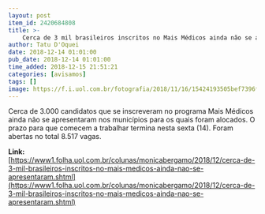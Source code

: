```yaml
---
layout: post
item_id: 2420684808
title: >-
    Cerca de 3 mil brasileiros inscritos no Mais Médicos ainda não se apresentaram
author: Tatu D'Oquei
date: 2018-12-14 01:01:00
pub_date: 2018-12-14 01:01:00
time_added: 2018-12-15 21:51:21
categories: [avisamos]
tags: []
image: https://f.i.uol.com.br/fotografia/2018/11/16/15424193505bef7396f059e_1542419350_3x2_rt.jpg
---
```


Cerca de 3.000 candidatos que se inscreveram no programa Mais Médicos ainda não se apresentaram nos municípios para os quais foram alocados. O prazo para que comecem a trabalhar termina nesta sexta (14). Foram abertas no total 8.517 vagas.

**Link:** [https://www1.folha.uol.com.br/colunas/monicabergamo/2018/12/cerca-de-3-mil-brasileiros-inscritos-no-mais-medicos-ainda-nao-se-apresentaram.shtml](https://www1.folha.uol.com.br/colunas/monicabergamo/2018/12/cerca-de-3-mil-brasileiros-inscritos-no-mais-medicos-ainda-nao-se-apresentaram.shtml)

